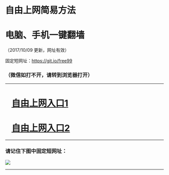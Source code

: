 ﻿# 自由上网简易方法

# 电脑、手机一键翻墙

（2017/10/09 更新，网址有效）

固定短网址：https://git.io/free99

### （微信如打不开，请转到浏览器打开）


***





# &nbsp;&nbsp; <a href="http://ft756510601.fwq-tz-1001.info/fwqtz01.html?t=100900113629 " target="_blank">自由上网入口1</a>
# &nbsp;&nbsp; <a href="http://ft2130015224.fwq-tz-1002.info/fwqtz02.html?t=100900122222 " target="_blank">自由上网入口2</a>
***

### 请记住下图中固定短网址：

<img src="https://s3-us-west-2.amazonaws.com/fwq-1001/yjfq-20170905okok.png" /> 


***

